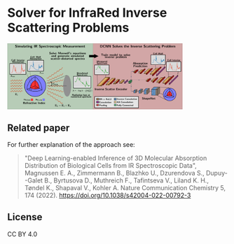 # Solver for InfraRed Inverse Scattering Problems


<img border="0" align="Center" src="/doc/model_illustration.png" alt="Model Illustration" width="400"/>

Related paper
---------------
For further explanation of the approach see: 

> "Deep Learning-enabled Inference of 3D Molecular Absorption Distribution of Biological Cells from IR Spectroscopic Data", 
> Magnussen E. A., Zimmermann B., Blazhko U., Dzurendova S., Dupuy--Galet B., Byrtusova D.,  Muthreich F., Tafintseva V.,  Liland K. H., Tøndel K.,  Shapaval V., Kohler A.
> Nature Communication Chemistry 5, 174 (2022).
> https://doi.org/10.1038/s42004-022-00792-3

License
---------
CC BY 4.0


